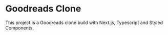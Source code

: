 # Goodreads Clone

This project is a Goodreads clone build with Next.js, Typescript and Styled Components.